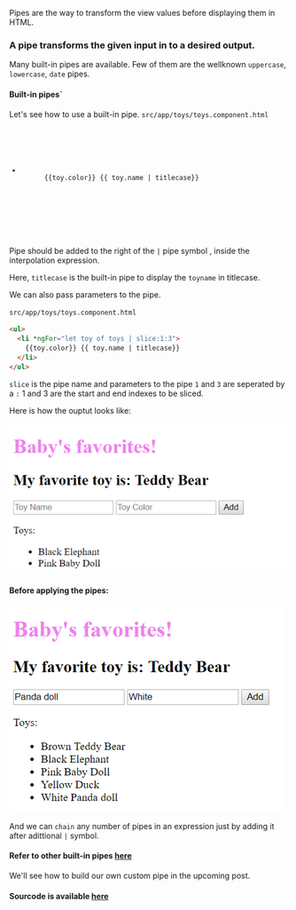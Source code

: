 Pipes are the way to transform the view values before displaying them in HTML.

### A pipe transforms the given input in to a desired output.

Many built-in pipes are available. Few of them are the wellknown `uppercase`, `lowercase`, `date` pipes.

#### Built-in pipes`

Let's see how to use a built-in pipe.
`src/app/toys/toys.component.html`
<div class="highlight">
<pre class="highlight">
<code>
  <ul>
    <li *ngFor="let toy of toys">
      {{toy.color}} {{ toy.name | titlecase}}
    </li>
  </ul>
  </code>
  </pre></div>

Pipe should be added to the right of the `|` pipe symbol , inside the interpolation expression.

Here, `titlecase` is the built-in pipe to display the `toyname` in titlecase.

We can also pass parameters to the pipe.

`src/app/toys/toys.component.html`

```html
<ul>
  <li *ngFor="let toy of toys | slice:1:3">
    {{toy.color}} {{ toy.name | titlecase}}
  </li>
</ul>
```
`slice` is the pipe name and parameters to the pipe `1` and `3` are seperated by a `:`
1 and 3 are the start and end indexes to be sliced.

Here is how the ouptut looks like:

![alt-text](https://github.com/DeepikaRajendran/dev-mom/raw/master/images/pipes.png)

#### Before applying the pipes:

![alt-text](https://github.com/DeepikaRajendran/dev-mom/raw/master/images/add-Toy.png)


And we can `chain` any number of pipes in an expression just by adding it after adittional `|` symbol.

#### Refer to other built-in pipes [here](https://angular.io/api?type=pipe)

<!-- #### Custom pipe -->

We'll see how to build our own custom pipe in the upcoming post.

#### Sourcode is available [here](https://github.com/DeepikaRajendran/baby-app/tree/pipes-part-1)
